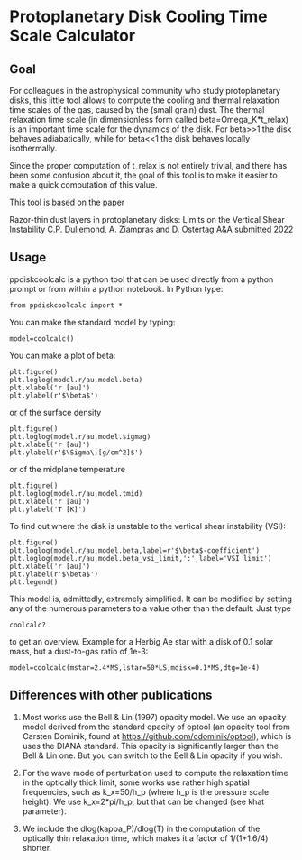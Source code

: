 # Protoplanetary Disk Cooling Time Scale Calculator

## Goal

For colleagues in the astrophysical community who study protoplanetary disks,
this little tool allows to compute the cooling and thermal relaxation time
scales of the gas, caused by the (small grain) dust. The thermal relaxation time
scale (in dimensionless form called beta=Omega_K*t_relax) is an important time
scale for the dynamics of the disk. For beta>>1 the disk behaves adiabatically,
while for beta<<1 the disk behaves locally isothermally.

Since the proper computation of t_relax is not entirely trivial, and there
has been some confusion about it, the goal of this tool is to make it easier
to make a quick computation of this value.

This tool is based on the paper

   Razor-thin dust layers in protoplanetary disks:
   Limits on the Vertical Shear Instability
   C.P. Dullemond, A. Ziampras and D. Ostertag
   A&A submitted 2022

## Usage

ppdiskcoolcalc is a python tool that can be used directly from a python
prompt or from within a python notebook. In Python type:

    from ppdiskcoolcalc import *

You can make the standard model by typing:

    model=coolcalc()

You can make a plot of beta:

    plt.figure()
    plt.loglog(model.r/au,model.beta)
    plt.xlabel('r [au]')
    plt.ylabel(r'$\beta$')

or of the surface density

    plt.figure()
    plt.loglog(model.r/au,model.sigmag)
    plt.xlabel('r [au]')
    plt.ylabel(r'$\Sigma\;[g/cm^2]$')

or of the midplane temperature

    plt.figure()
    plt.loglog(model.r/au,model.tmid)
    plt.xlabel('r [au]')
    plt.ylabel('T [K]')

To find out where the disk is unstable to the vertical shear instability (VSI):

    plt.figure()
    plt.loglog(model.r/au,model.beta,label=r'$\beta$-coefficient')
    plt.loglog(model.r/au,model.beta_vsi_limit,':',label='VSI limit')
    plt.xlabel('r [au]')
    plt.ylabel(r'$\beta$')
    plt.legend()

This model is, admittedly, extremely simplified. It can be modified by setting
any of the numerous parameters to a value other than the default. Just type

    coolcalc?

to get an overview. Example for a Herbig Ae star with a disk of 0.1 solar mass,
but a dust-to-gas ratio of 1e-3:

    model=coolcalc(mstar=2.4*MS,lstar=50*LS,mdisk=0.1*MS,dtg=1e-4)

## Differences with other publications

1. Most works use the Bell & Lin (1997) opacity model. We use an opacity
   model derived from the standard opacity of optool (an opacity tool
   from Carsten Dominik, found at https://github.com/cdominik/optool),
   which is uses the DIANA standard. This opacity is significantly larger
   than the Bell & Lin one. But you can switch to the Bell & Lin
   opacity if you wish.

2. For the wave mode of perturbation used to compute the relaxation time in the
   optically thick limit, some works use rather high spatial frequencies, such
   as k_x=50/h_p (where h_p is the pressure scale height). We use k_x=2*pi/h_p,
   but that can be changed (see khat parameter).

3. We include the dlog(kappa_P)/dlog(T) in the computation of the optically
   thin relaxation time, which makes it a factor of 1/(1+1.6/4) shorter.

